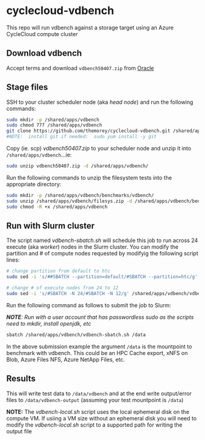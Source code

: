 # cyclecloud-vdbench
This repo will run vdbench against a storage target using an Azure CycleCloud compute cluster


## Download vdbench
Accept terms and download `vdbench50407.zip` from [Oracle](https://www.oracle.com/downloads/server-storage/vdbench-downloads.html)


## Stage files
SSH to your cluster scheduler node (aka *head node*) and run the following commands:

  ```bash
  sudo mkdir -p /shared/apps/vdbench
  sudo chmod 777 /shared/apps/vdbench
  git clone https://github.com/themorey/cyclecloud-vdbench.git /shared/apps/vdbench
  #NOTE:  install git if needed:  sudo yum install -y git
  ```

Copy (ie. scp) *vdbench50407.zip* to your scheduler node and unzip it into `/shared/apps/vdbench`...ie:

  ```bash
  sudo unzip vdbench50407.zip -d /shared/apps/vdbench/
  ```
  
Run the following commands to unzip the filesystem tests into the appropriate directory:

  ```bash
  sudo mkdir -p /shared/apps/vdbench/benchmarks/vdbench/
  sudo unzip /shared/apps/vdbench/filesys.zip -d /shared/apps/vdbench/benchmarks/vdbench/
  sudo chmod -R +x /shared/apps/vdbench
  ```

## Run with Slurm cluster

The script named *vdbench-sbatch.sh* will schedule this job to run across 24 execute (aka *worker*) nodes in the Slurm cluster.  You can modify the partition and # of compute nodes requested by modifyig the following script lines:

  ```bash
  # change partition from default to htc
  sudo sed -i 's/##SBATCH --partition=default/#SBATCH --partition=htc/g' /shared/apps/vdbench/vdbench-sbatch.sh
  
  # change # of execute nodes from 24 to 12
  sudo sed -i 's/#SBATCH -N 24/#SBATCH -N 12/g' /shared/apps/vdbench/vdbench-sbatch.sh
  ```

Run the following command as follows to submit the job to Slurm:  

  _**NOTE**:  Run with a user account that has passwordless sudo as the scripts need to mkdir, install openjdk, etc_

  ```bash
  sbatch /shared/apps/vdbench/vdbench-sbatch.sh /data
  ```
  
In the above submission example the argument `/data` is the mountpoint to benchmark with vdbench.  This could be an HPC Cache export, xNFS on Blob, Azure Files NFS, Azure NetApp Files, etc.

## Results

This will write test data to `/data/vdbench` and at the end write output/error files to `/data/vdbench-output` (assuming your test mountpoint is `/data`)

__NOTE:__  The *vdbench-local.sh* script uses the local ephemeral disk on the compute VM.  If usiing a VM size without an ephemeral disk you will need to modify the *vdbench-local.sh* script to a supported path for writing the output file
